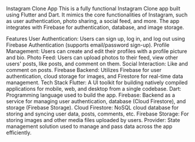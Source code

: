 Instagram Clone App
This is a fully functional Instagram Clone app built using Flutter and Dart. It mimics the core functionalities of Instagram, such as user authentication, photo sharing, a social feed, and more. The app integrates with Firebase for authentication, database, and image storage.

Features
User Authentication: Users can sign up, log in, and log out using Firebase Authentication (supports email/password sign-up).
Profile Management: Users can create and edit their profiles with a profile picture and bio.
Photo Feed: Users can upload photos to their feed, view other users' posts, like posts, and comment on them.
Social Interaction: Like and comment on posts.
Firebase Backend: Utilizes Firebase for user authentication, cloud storage for images, and Firestore for real-time data management.
Tech Stack
Flutter: A UI toolkit for building natively compiled applications for mobile, web, and desktop from a single codebase.
Dart: Programming language used to build the app.
Firebase: Backend as a service for managing user authentication, database (Cloud Firestore), and storage (Firebase Storage).
Cloud Firestore: NoSQL cloud database for storing and syncing user data, posts, comments, etc.
Firebase Storage: For storing images and other media files uploaded by users.
Provider: State management solution used to manage and pass data across the app efficiently.
